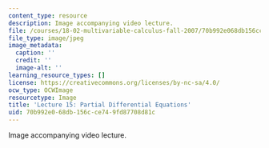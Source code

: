 ```yaml
---
content_type: resource
description: Image accompanying video lecture.
file: /courses/18-02-multivariable-calculus-fall-2007/70b992e068db156cce749fd87708d81c_15.jpg
file_type: image/jpeg
image_metadata:
  caption: ''
  credit: ''
  image-alt: ''
learning_resource_types: []
license: https://creativecommons.org/licenses/by-nc-sa/4.0/
ocw_type: OCWImage
resourcetype: Image
title: 'Lecture 15: Partial Differential Equations'
uid: 70b992e0-68db-156c-ce74-9fd87708d81c
---
```

Image accompanying video lecture.